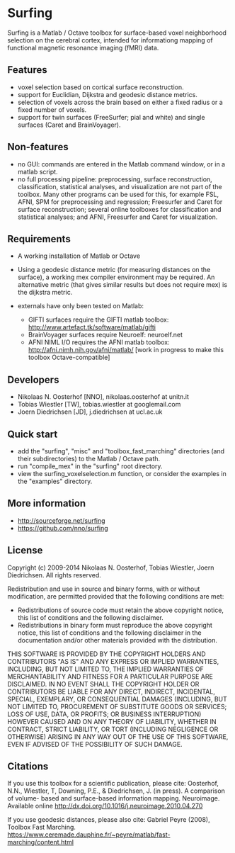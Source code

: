 Surfing
=======
Surfing is a Matlab / Octave toolbox for surface-based voxel neighborhood selection on the cerebral cortex, intended for informationg mapping of functional magnetic resonance imaging (fMRI) data. 

Features
--------
- voxel selection based on cortical surface reconstruction.
- support for Euclidian, Dijkstra and geodesic distance metrics.
- selection of voxels across the brain based on either a fixed radius or a fixed number of voxels.
- support for twin surfaces (FreeSurfer; pial and white) and single surfaces (Caret and BrainVoyager).

Non-features
------------
- no GUI: commands are entered in the Matlab command window, or in a matlab script.
- no full processing pipeline: preprocessing, surface reconstruction, classification, statistical analyses, and visualization are not part of the toolbox. Many other programs can be used for this, for example FSL, AFNI, SPM for preprocessing and regression; Freesurfer and Caret for surface reconstruction; several online toolboxes for classification and statistical analyses; and AFNI, Freesurfer and Caret for visualization. 

Requirements
------------
- A working installation of Matlab or Octave
- Using a geodesic distance metric (for measuring distances on the surface), a working mex compiler environment may be required. An alternative metric (that gives similar results but does not require mex) is the dijkstra metric.
- externals have only been tested on Matlab:

  * GIFTI surfaces require the GIFTI matlab toolbox: http://www.artefact.tk/software/matlab/gifti
  * BrainVoyager surfaces require Neuroelf: neuroelf.net
  * AFNI NIML I/O requires the AFNI matlab toolbox: http://afni.nimh.nih.gov/afni/matlab/ [work in progress to make this toolbox Octave-compatible]

Developers
----------
- Nikolaas N. Oosterhof [NNO], nikolaas.oosterhof at unitn.it
- Tobias Wiestler [TW], tobias.wiestler at googlemail.com
- Joern Diedrichsen [JD], j.diedrichsen at ucl.ac.uk

Quick start
-----------
- add the "surfing", "misc" and "toolbox_fast_marching" directories (and their subdirectories) to the Matlab / Octave path.
- run "compile_mex" in the "surfing" root directory.
- view the surfing_voxelselection.m function, or consider the examples in the "examples" directory.

More information
----------------
- http://sourceforge.net/surfing
- https://github.com/nno/surfing

License
-------
Copyright (c) 2009-2014 Nikolaas N. Oosterhof, Tobias Wiestler, Joern Diedrichsen.
All rights reserved.

Redistribution and use in source and binary forms, with or without modification, are permitted 
provided that the following conditions are met:

- Redistributions of source code must retain the above copyright notice, this list of 
conditions and the following disclaimer.
- Redistributions in binary form must reproduce the above copyright notice, this list of 
conditions and the following disclaimer in the documentation and/or other materials provided with 
the distribution.

THIS SOFTWARE IS PROVIDED BY THE COPYRIGHT HOLDERS AND CONTRIBUTORS "AS IS" AND ANY EXPRESS OR 
IMPLIED WARRANTIES, INCLUDING, BUT NOT LIMITED TO, THE IMPLIED WARRANTIES OF MERCHANTABILITY AND 
FITNESS FOR A PARTICULAR PURPOSE ARE DISCLAIMED. IN NO EVENT SHALL THE COPYRIGHT HOLDER OR 
CONTRIBUTORS BE LIABLE FOR ANY DIRECT, INDIRECT, INCIDENTAL, SPECIAL, EXEMPLARY, OR CONSEQUENTIAL 
DAMAGES (INCLUDING, BUT NOT LIMITED TO, PROCUREMENT OF SUBSTITUTE GOODS OR SERVICES; LOSS OF USE, 
DATA, OR PROFITS; OR BUSINESS INTERRUPTION) HOWEVER CAUSED AND ON ANY THEORY OF LIABILITY, 
WHETHER IN CONTRACT, STRICT LIABILITY, OR TORT (INCLUDING NEGLIGENCE OR OTHERWISE) ARISING IN ANY 
WAY OUT OF THE USE OF THIS SOFTWARE, EVEN IF ADVISED OF THE POSSIBILITY OF SUCH DAMAGE.

Citations
---------
If you use this toolbox for a scientific publication, please cite:
Oosterhof, N.N., Wiestler, T, Downing, P.E., & Diedrichsen, J. (in press). A comparison of volume-
based and surface-based information mapping. Neuroimage. Available online 
http://dx.doi.org/10.1016/j.neuroimage.2010.04.270

If you use geodesic distances, please also cite:
Gabriel Peyre (2008), Toolbox Fast Marching. https://www.ceremade.dauphine.fr/~peyre/matlab/fast-marching/content.html

